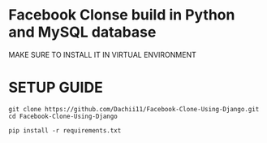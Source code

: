 # Facebook Clonse build in Python and MySQL database
MAKE SURE TO INSTALL IT IN VIRTUAL ENVIRONMENT
# SETUP GUIDE
    git clone https://github.com/Dachii11/Facebook-Clone-Using-Django.git
    cd Facebook-Clone-Using-Django

    pip install -r requirements.txt
